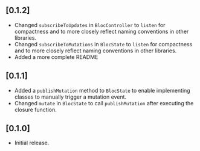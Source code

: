 ## [0.1.2]

* Changed `subscribeToUpdates` in `BlocController` to `listen` for compactness and to more closely reflect naming conventions in other libraries.
* Changed `subscribeToMutations` in `BlocState` to `listen` for compactness and to more closely reflect naming conventions in other libraries.
* Added a more complete README

## [0.1.1]

* Added a `publishMutation` method to `BlocState` to enable implementing classes to manually trigger a mutation event.
* Changed `mutate` in `BlocState` to call `publishMutation` after executing the closure function.

## [0.1.0]

* Initial release.
